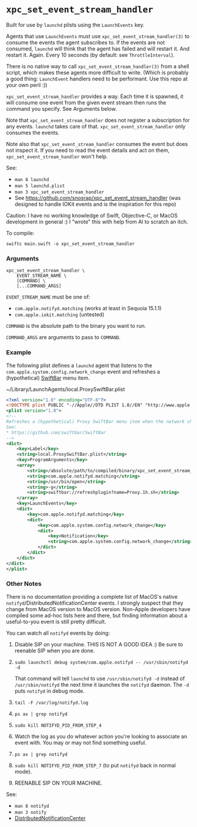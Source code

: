 # `xpc_set_event_stream_handler`

Built for use by `launchd` plists using the `LaunchEvents` key.

Agents that use `LaunchEvents` must use `xpc_set_event_stream_handler(3)` to consume the events
the agent subscribes to. If the events are not consumed, `launchd` will think that the agent has
failed and will restart it. And restart it. Again. Every 10 seconds (by default: see `ThrottleInterval`).

There is no native way to call `xpc_set_event_stream_handler(3)` from a shell script, which makes these
agents more difficult to write. (Which is probably a good thing: `LaunchEvent` handlers need to be
performant. Use this repo at your own peril :))

`xpc_set_event_stream_handler` provides a way. Each time it is spawned, it will consume one event
from the given event stream then runs the command you specify. See Arguments below.

Note that `xpc_set_event_stream_handler` does not register a subscription for any events. `launchd`
takes care of that. `xpc_set_event_stream_handler` only consumes the events.

Note also that `xpc_set_event_stream_handler` consumes the event but does not inspect it. If you
need to read the event details and act on them, `xpc_set_event_stream_handler` won't help.

See:
* `man 8 launchd`
* `man 5 launchd.plist`
* `man 3 xpc_set_event_stream_handler`
* See https://github.com/snosrap/xpc_set_event_stream_handler (was designed to handle IOKit events
  and is the inspiration for this repo)

Caution: I have no working knowledge of Swift, Objective-C, or MacOS development in general :)
I "wrote" this with help from AI to scratch an itch.

To compile:
```
swiftc main.swift -o xpc_set_event_stream_handler
```

### Arguments
```
xpc_set_event_stream_handler \
	EVENT_STREAM_NAME \
	[COMMAND] \
	[...COMMAND_ARGS]
```

`EVENT_STREAM_NAME` must be one of:
* `com.apple.notifyd.matching` (works at least in Sequoia 15.1.1)
* `com.apple.iokit.matching` (untested)

`COMMAND` is the absolute path to the binary you want to run.

`COMMAND_ARGS` are arguments to pass to `COMMAND`.

### Example

The following plist defines a `launchd` agent that listens to the
`com.apple.system.config.network_change` event and refreshes a (hypothetical)
[SwiftBar](https://github.com/swiftbar/SwiftBar) menu item.

~/Library/LaunchAgents/local.ProxySwiftBar.plist
```xml
<?xml version="1.0" encoding="UTF-8"?>
<!DOCTYPE plist PUBLIC "-//Apple//DTD PLIST 1.0//EN" "http://www.apple.com/DTDs/PropertyList-1.0.dtd">
<plist version="1.0">
<!--
Refreshes a (hypothetical) Proxy SwiftBar menu item when the network changes.
See:
* https://github.com/swiftbar/SwiftBar
-->
<dict>
    <key>Label</key>
    <string>local.ProxySwiftBar.plist</string>
    <key>ProgramArguments</key>
    <array>
	    <string>/absolute/path/to/compiled/binary/xpc_set_event_stream_handler/xpc_set_event_stream_handler</string>
	    <string>com.apple.notifyd.matching</string>
	    <string>/usr/bin/open</string>
	    <string>-g</string>
	    <string>swiftbar://refreshplugin?name=Proxy.1h.sh</string>
    </array>
    <key>LaunchEvents</key>
    <dict>
        <key>com.apple.notifyd.matching</key>
        <dict>
            <key>com.apple.system.config.network_change</key>
            <dict>
                <key>Notification</key>
                <string>com.apple.system.config.network_change</string>
            </dict>
        </dict>
    </dict>
</dict>
</plist>
```

### Other Notes

There is no documentation providing a complete list of MacOS's native `notifyd`/DistributedNotificationCenter events.
I strongly suspect that they change from MacOS version to MacOS version. Non-Apple developers have compiled some
ad-hoc lists here and there, but finding information about a useful-to-you event is still pretty difficult.

You can watch all `notifyd` events by doing:
1. Disable SIP on your machine. THIS IS NOT A GOOD IDEA :) Be sure to reenable SIP when you are done.
2. `sudo launchctl debug system/com.apple.notifyd -- /usr/sbin/notifyd -d`

   That command will tell `launchd` to use `/usr/sbin/notifyd -d` instead of `/usr/sbin/notifyd` the next time
   it launches the `notifyd` daemon. The `-d` puts `notifyd` in debug mode.
3. `tail -F /var/log/notifyd.log`
4. `ps ax | grep notifyd`
5. `sudo kill NOTIFYD_PID_FROM_STEP_4`
6. Watch the log as you do whatever action you're looking to associate an event with.
   You may or may not find something useful.
7. `ps ax | grep notifyd`
8. `sudo kill NOTIFYD_PID_FROM_STEP_7` (to put `notifyd` back in normal mode).
9. REENABLE SIP ON YOUR MACHINE.

See:
* `man 8 notifyd`
* `man 3 notify`
* [DistributedNotificationCenter](https://developer.apple.com/documentation/foundation/distributednotificationcenter)
